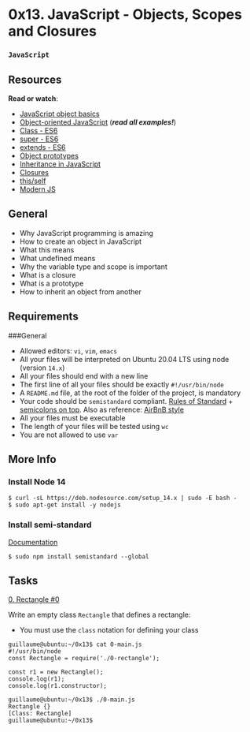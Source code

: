 # 0x13. JavaScript - Objects, Scopes and Closures
### `JavaScript`
## Resources
**Read or watch**:

* [JavaScript object basics](https://developer.mozilla.org/en-US/docs/Learn/JavaScript/Objects/Basics)
* [Object-oriented JavaScript](https://developer.mozilla.org/en-US/docs/Learn/JavaScript/Objects/Classes_in_JavaScript) (***read all examples!***)
* [Class - ES6](https://developer.mozilla.org/en-US/docs/Web/JavaScript/Reference/Classes)
* [super - ES6](https://developer.mozilla.org/en-US/docs/Web/JavaScript/Reference/Operators/super)
* [extends - ES6](https://developer.mozilla.org/en-US/docs/Web/JavaScript/Reference/Classes/extends)
* [Object prototypes](https://developer.mozilla.org/en-US/docs/Learn/JavaScript/Objects/Object_prototypes)
* [Inheritance in JavaScript](https://developer.mozilla.org/en-US/docs/Learn/JavaScript/Objects/Classes_in_JavaScript)
* [Closures](https://developer.mozilla.org/en-US/docs/Web/JavaScript/ClosuresB)
* [this/self](https://alistapart.com/article/getoutbindingsituations/)
* [Modern JS](https://github.com/mbeaudru/modern-js-cheatsheet)

## General
* Why JavaScript programming is amazing
* How to create an object in JavaScript
* What this means
* What undefined means
* Why the variable type and scope is important
* What is a closure
* What is a prototype
* How to inherit an object from another

## Requirements
###General
* Allowed editors: `vi`, `vim`, `emacs`
* All your files will be interpreted on Ubuntu 20.04 LTS using node (version `14.x`)
* All your files should end with a new line
* The first line of all your files should be exactly `#!/usr/bin/node`
* A `README.md` file, at the root of the folder of the project, is mandatory
* Your code should be `semistandard` compliant. [Rules of Standard](https://standardjs.com/rules.html) + [semicolons on top](https://github.com/standard/semistandard). Also as reference: [AirBnB style](https://github.com/airbnb/javascript)
* All your files must be executable
* The length of your files will be tested using `wc`
* You are not allowed to use `var`

## More Info
### Install Node 14
```
$ curl -sL https://deb.nodesource.com/setup_14.x | sudo -E bash -
$ sudo apt-get install -y nodejs
```
### Install semi-standard
[Documentation](https://github.com/standard/semistandard)
```
$ sudo npm install semistandard --global
```

## Tasks

[0. Rectangle #0](./0-rectangle.js)

Write an empty class `Rectangle` that defines a rectangle:

* You must use the `class` notation for defining your class
```
guillaume@ubuntu:~/0x13$ cat 0-main.js
#!/usr/bin/node
const Rectangle = require('./0-rectangle');

const r1 = new Rectangle();
console.log(r1);
console.log(r1.constructor);

guillaume@ubuntu:~/0x13$ ./0-main.js
Rectangle {}
[Class: Rectangle]
guillaume@ubuntu:~/0x13$
```
